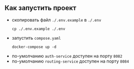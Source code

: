 ## Как запустить проект
- скопировать файл `./.env.example` в `./.env`
  ```shell
  cp ./.env.example ./.env
  ```
- запустить `compose.yaml`
  ```shell
  docker-compose up -d
  ```
- по-умолчанию `auth-service` доступен на порту `8082`
- по-умолчанию `routing-service` доступен на порту `8084`
